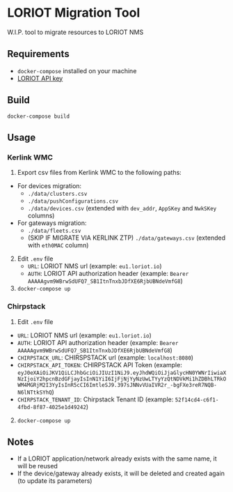 # LORIOT Migration Tool

W.I.P. tool to migrate resources to LORIOT NMS

## Requirements

- `docker-compose` installed on your machine
- [LORIOT API key](https://docs.loriot.io/display/NMS/Create+an+API+key)

## Build

`docker-compose build`

## Usage

### Kerlink WMC

1. Export csv files from Kerlink WMC to the following paths:

- For devices migration:
  - `./data/clusters.csv`
  - `./data/pushConfigurations.csv`
  - `./data/devices.csv` (extended with `dev_addr`, `AppSKey` and `NwkSKey` columns)
- For gateways migration:
  - `./data/fleets.csv`
  - (SKIP IF MIGRATE VIA KERLINK ZTP) `./data/gateways.csv` (extended with `eth0MAC` column)

2. Edit `.env` file
   - `URL`: LORIOT NMS url (example: `eu1.loriot.io`)
   - `AUTH`: LORIOT API authorization header (example: `Bearer AAAAAgvm9WBrwSdUFQ7_SB1ItnTnxbJDfXE6RjbUBNdeVmfG8`)
3. `docker-compose up`

### Chirpstack

1.  Edit `.env` file

- `URL`: LORIOT NMS url (example: `eu1.loriot.io`)
- `AUTH`: LORIOT API authorization header (example: `Bearer AAAAAgvm9WBrwSdUFQ7_SB1ItnTnxbJDfXE6RjbUBNdeVmfG8`)
- `CHIRPSTACK_URL`: CHIRSPSTACK url (example: `localhost:8080`)
- `CHIRPSTACK_API_TOKEN`: CHIRPSTACK API Token (example: `eyJ0eXAiOiJKV1QiLCJhbGciOiJIUzI1NiJ9.eyJhdWQiOiJjaGlycHN0YWNrIiwiaXNzIjoiY2hpcnBzdGFjayIsInN1YiI6IjFjNjYyNzUwLTYyYzQtNDVkMi1hZDBhLTRkOWM4MGRjM2I3YyIsInR5cCI6ImtleSJ9.397sJNNvVUaIVR2r_-bgFXe3reR7NQB-N6lNTtkSYhQ`)
- `CHIRPSTACK_TENANT_ID`: Chirpstack Tenant ID (example: `52f14cd4-c6f1-4fbd-8f87-4025e1d49242`)

2. `docker-compose up`

## Notes

- If a LORIOT application/network already exists with the same name, it will be reused
- If the device/gateway already exists, it will be deleted and created again (to update its parameters)

